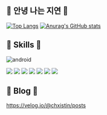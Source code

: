 ## 👋 안녕 나는 지연 👋

[![Top Langs](https://github-readme-stats.vercel.app/api/top-langs/?username=nJiyeon)](https://github.com/깃허브아이디/github-readme-stats)
[![Anurag's GitHub stats](https://github-readme-stats.vercel.app/api?username=nJiyeon)](https://github.com/anuraghazra/github-readme-stats)

## 🚀 Skills 🚀
![android](https://github.com/user-attachments/assets/9e5da9d6-1f9f-4d0b-adcb-bcf4830f3d00)

![](https://img.shields.io/badge/Kotlin-0095D5?&style=for-the-badge&logo=kotlin&logoColor=white)
![](https://img.shields.io/badge/C-00599C?style=for-the-badge&logo=c&logoColor=white)
![](https://img.shields.io/badge/C%2B%2B-00599C?style=for-the-badge&logo=c%2B%2B&logoColor=white)
![](https://img.shields.io/badge/HTML-239120?style=for-the-badge&logo=html5&logoColor=white)
![](https://img.shields.io/badge/CSS-239120?&style=for-the-badge&logo=css3&logoColor=white)
![](https://img.shields.io/badge/JavaScript-F7DF1E?style=for-the-badge&logo=JavaScript&logoColor=white)
![](https://img.shields.io/badge/Python-3776AB?style=for-the-badge&logo=python&logoColor=white)


## 📝 Blog 📝
https://velog.io/@chxistin/posts

<!--
**nJiyeon/nJiyeon** is a ✨ _special_ ✨ repository because its `README.md` (this file) appears on your GitHub profile.

Here are some ideas to get you started:

- 🔭 I’m currently working on ...
- 🌱 I’m currently learning ...
- 👯 I’m looking to collaborate on ...
- 🤔 I’m looking for help with ...
- 💬 Ask me about ...
- 📫 How to reach me: ...
- 😄 Pronouns: ...
- ⚡ Fun fact: ...
-->
